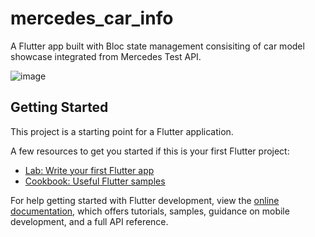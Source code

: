 # mercedes_car_info

A Flutter app built with Bloc state management consisiting of car model showcase integrated from Mercedes Test API.

![image](https://github.com/roohaani786/mercedes_car_info/assets/31054672/7754bcec-66be-4841-a9bd-77e05163ecba)

## Getting Started

This project is a starting point for a Flutter application.

A few resources to get you started if this is your first Flutter project:

- [Lab: Write your first Flutter app](https://docs.flutter.dev/get-started/codelab)
- [Cookbook: Useful Flutter samples](https://docs.flutter.dev/cookbook)

For help getting started with Flutter development, view the
[online documentation](https://docs.flutter.dev/), which offers tutorials,
samples, guidance on mobile development, and a full API reference.
